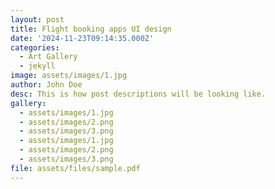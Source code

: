 ```yaml
---
layout: post
title: Flight booking apps UI design
date: '2024-11-23T09:14:35.000Z'
categories:
  - Art Gallery
  - jekyll
image: assets/images/1.jpg
author: John Doe
desc: This is how post descriptions will be looking like.
gallery:
  - assets/images/1.jpg
  - assets/images/2.png
  - assets/images/3.png
  - assets/images/1.jpg
  - assets/images/2.png
  - assets/images/3.png
file: assets/files/sample.pdf
---
```

